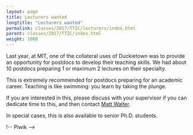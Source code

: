 ```yaml
---
layout: page
title: Lecturers wanted
longtitle: "Lecturers wanted"
permalink: classes/2017/TTIC/lecturers/index.html
parent: classes/2017/TTIC/index.html
weight: 1000
---
```


Last year, at MIT, one of the collateral uses of Duckietown
was to provide an opportunity for postdocs to develop their
teaching skills. We had about 10 postdocs preparing 1 or
maximum 2 lectures on their specialty.

This is extremely recommended for postdocs preparing for an
academic career. Teaching is like swimming: you learn by
taking the plunge.

If you are interested in this, please discuss with your
supervisor if you can dedicate time to this, and then
contact [Matt Walter](http://ttic.edu/walter).

In special cases, this is also available to senior
Ph.D. students.


!-- Piwik -->
<script type="text/javascript">
  var _paq = _paq || [];
  /* tracker methods like "setCustomDimension" should be called before "trackPageView" */
  _paq.push(['trackPageView']);
  _paq.push(['enableLinkTracking']);
  (function() {
    var u="//people.csail.mit.edu/mwalter/analytics/piwik/";
    _paq.push(['setTrackerUrl', u+'piwik.php']);
    _paq.push(['setSiteId', '10']);
    var d=document, g=d.createElement('script'), s=d.getElementsByTagName('script')[0];
    g.type='text/javascript'; g.async=true; g.defer=true; g.src=u+'piwik.js'; s.parentNode.insertBefore(g,s);
  })();
</script>
<!-- End Piwik Code -->
